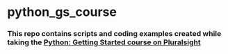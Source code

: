 # python_gs_course

### This repo contains scripts and coding examples created while taking the [Python: Getting Started course on Pluralsight](https://app.pluralsight.com/library/courses/python-getting-started/table-of-contents)

